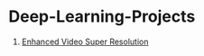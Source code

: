 # Deep-Learning-Projects

1. [Enhanced Video Super Resolution](https://github.com/LabsVelns/Deep-Learning-Projects/tree/74670366ac366bcbae439facef9fa6afc1010e74/Video%20Enhancing%20ESRGAN)
